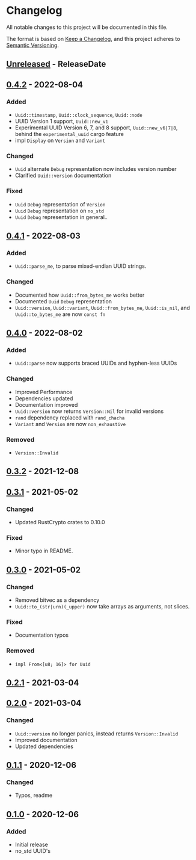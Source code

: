 # Changelog

All notable changes to this project will be documented in this file.

The format is based on [Keep a Changelog](https://keepachangelog.com/en/1.1.0/),
and this project adheres to [Semantic Versioning](https://semver.org/spec/v2.0.0.html).

<!-- next-header -->

## [Unreleased] - ReleaseDate

## [0.4.2] - 2022-08-04

### Added

- `Uuid::timestamp`, `Uuid::clock_sequence`, `Uuid::node`
- UUID Version 1 support, `Uuid::new_v1`
- Experimental UUID Version 6, 7, and 8 support, `Uuid::new_v6|7|8`, behind the `experimental_uuid` cargo feature
- impl `Display` on `Version` and `Variant`

### Changed

- `Uuid` alternate `Debug` representation now includes version number
- Clarified `Uuid::version` documentation

### Fixed

- `Uuid` `Debug` representation of `Version`
- `Uuid` `Debug` representation on `no_std`
- `Uuid` `Debug` representation in general..

## [0.4.1] - 2022-08-03

### Added

- `Uuid::parse_me`, to parse mixed-endian UUID strings.

### Changed

- Documented how `Uuid::from_bytes_me` works better
- Documented `Uuid` `Debug` representation
- `Uuid::version`, `Uuid::variant`, `Uuid::from_bytes_me`, `Uuid::is_nil`, and `Uuid::to_bytes_me` are now `const fn`

## [0.4.0] - 2022-08-02

### Added

- `Uuid::parse` now supports braced UUIDs and hyphen-less UUIDs

### Changed

- Improved Performance
- Dependencies updated
- Documentation improved
- `Uuid::version` now returns `Version::Nil` for invalid versions
- `rand` dependency replaced with `rand_chacha`
- `Variant` and `Version` are now `non_exhaustive`

### Removed

- `Version::Invalid`

## [0.3.2] - 2021-12-08

## [0.3.1] - 2021-05-02

### Changed

- Updated RustCrypto crates to 0.10.0

### Fixed

- Minor typo in README.

## [0.3.0] - 2021-05-02

### Changed

- Removed bitvec as a dependency
- `Uuid::to_(str|urn)(_upper)` now take arrays as arguments, not slices.

### Fixed

- Documentation typos

### Removed

- `impl From<[u8; 16]> for Uuid`

## [0.2.1] - 2021-03-04

## [0.2.0] - 2021-03-04

### Changed

- `Uuid::version` no longer panics, instead returns `Version::Invalid`
- Improved documentation
- Updated dependencies

## [0.1.1] - 2020-12-06

### Changed

- Typos, readme

## [0.1.0] - 2020-12-06

### Added

- Initial release
- no_std UUID's

<!-- next-url -->
[Unreleased]: https://github.com/DianaNites/nuuid/compare/v0.4.2...HEAD
[0.4.2]: https://github.com/DianaNites/nuuid/compare/v0.4.1...v0.4.2
[0.4.1]: https://github.com/DianaNites/nuuid/compare/v0.4.0...v0.4.1
[0.4.0]: https://github.com/DianaNites/nuuid/compare/v0.3.2...v0.4.0
[0.3.2]: https://github.com/DianaNites/nuuid/compare/v0.3.1...v0.3.2
[0.3.1]: https://github.com/DianaNites/nuuid/compare/v0.3.0...v0.3.1
[0.3.0]: https://github.com/DianaNites/nuuid/compare/v0.2.1...v0.3.0
[0.2.1]: https://github.com/DianaNites/nuuid/compare/v0.2.0...v0.2.1
[0.2.0]: https://github.com/DianaNites/nuuid/compare/v0.1.1...v0.2.0
[0.1.1]: https://github.com/DianaNites/nuuid/compare/v0.1.0...v0.1.1
[0.1.0]: https://github.com/DianaNites/nuuid/releases/tag/v0.1.0
